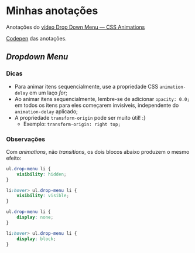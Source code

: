 # Minhas anotações

Anotações do [vídeo Drop Down Menu — CSS Animations](https://www.youtube.com/watch?v=AIdslaUj9wg)

[Codepen](http://codepen.io/olegon/pen/AXmGLL?editors=1100#0) das anotações.

## *Dropdown Menu*



### Dicas

- Para animar itens sequencialmente, use a propriedade CSS `animation-delay` em um laço *for*;
- Ao animar itens sequencialmente, lembre-se de adicionar `opacity: 0.0;` em todos os itens para eles começarem invisíveis, independente do `animation-delay` aplicado;
- A propriedade `transform-origin` pode ser muito útil! :}
    - Exemplo: `transform-origin: right top;`


### Observações

Com *animations*, não *transitions*, os dois blocos abaixo produzem o mesmo efeito:

```css
ul.drop-menu li {
    visibility: hidden;
}

li:hover> ul.drop-menu li {
    visibility: visible;
}
```

```css
ul.drop-menu li {
    display: none;
}

li:hover> ul.drop-menu li {
    display: block;
}
```
